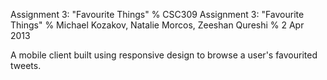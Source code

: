 Assignment 3:  "Favourite Things"
% CSC309 Assignment 3: "Favourite Things" % Michael Kozakov, Natalie Morcos, Zeeshan Qureshi % 2 Apr 2013

A mobile client built using responsive design to browse a user's favourited tweets.
